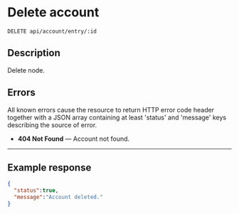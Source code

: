 # Delete account

    DELETE api/account/entry/:id

## Description

Delete node.

## Errors

All known errors cause the resource to return HTTP error code header together with a JSON array containing at least 'status' and 'message' keys describing the source of error.

- **404 Not Found** — Account not found.

***

## Example response

```json
{
  "status":true,
  "message":"Account deleted."
}
```
